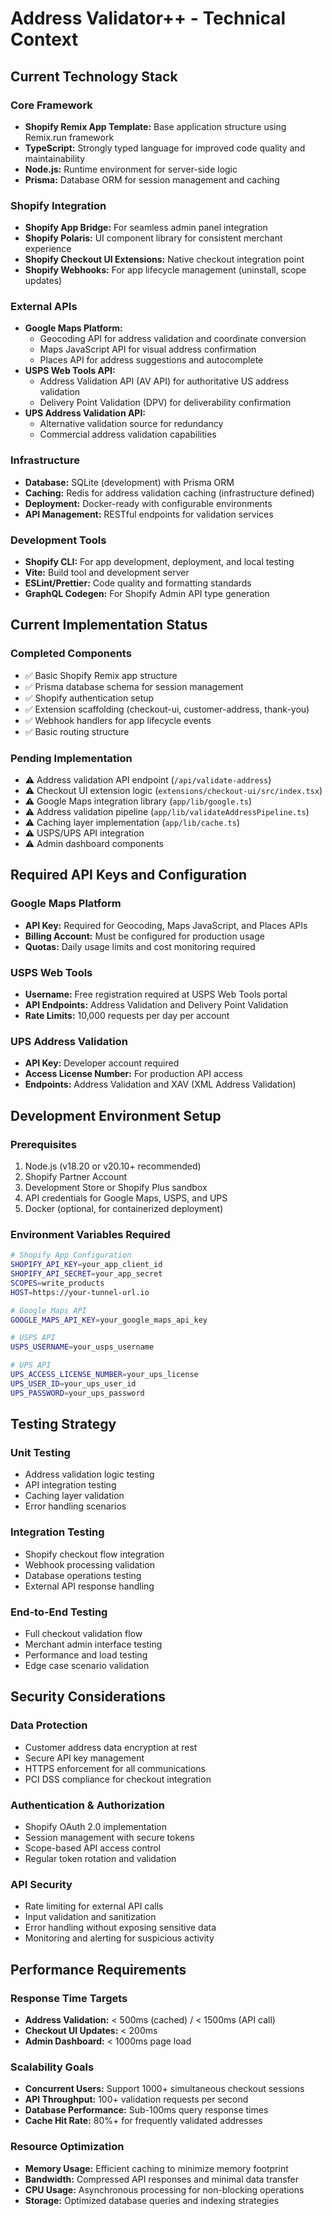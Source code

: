 # Address Validator++ - Technical Context

## Current Technology Stack

### Core Framework
- **Shopify Remix App Template:** Base application structure using Remix.run framework
- **TypeScript:** Strongly typed language for improved code quality and maintainability
- **Node.js:** Runtime environment for server-side logic
- **Prisma:** Database ORM for session management and caching

### Shopify Integration
- **Shopify App Bridge:** For seamless admin panel integration
- **Shopify Polaris:** UI component library for consistent merchant experience
- **Shopify Checkout UI Extensions:** Native checkout integration point
- **Shopify Webhooks:** For app lifecycle management (uninstall, scope updates)

### External APIs
- **Google Maps Platform:** 
  - Geocoding API for address validation and coordinate conversion
  - Maps JavaScript API for visual address confirmation
  - Places API for address suggestions and autocomplete
- **USPS Web Tools API:** 
  - Address Validation API (AV API) for authoritative US address validation
  - Delivery Point Validation (DPV) for deliverability confirmation
- **UPS Address Validation API:**
  - Alternative validation source for redundancy
  - Commercial address validation capabilities

### Infrastructure
- **Database:** SQLite (development) with Prisma ORM
- **Caching:** Redis for address validation caching (infrastructure defined)
- **Deployment:** Docker-ready with configurable environments
- **API Management:** RESTful endpoints for validation services

### Development Tools
- **Shopify CLI:** For app development, deployment, and local testing
- **Vite:** Build tool and development server
- **ESLint/Prettier:** Code quality and formatting standards
- **GraphQL Codegen:** For Shopify Admin API type generation

## Current Implementation Status

### Completed Components
- ✅ Basic Shopify Remix app structure
- ✅ Prisma database schema for session management
- ✅ Shopify authentication setup
- ✅ Extension scaffolding (checkout-ui, customer-address, thank-you)
- ✅ Webhook handlers for app lifecycle events
- ✅ Basic routing structure

### Pending Implementation
- ⚠️ Address validation API endpoint (`/api/validate-address`)
- ⚠️ Checkout UI extension logic (`extensions/checkout-ui/src/index.tsx`)
- ⚠️ Google Maps integration library (`app/lib/google.ts`)
- ⚠️ Address validation pipeline (`app/lib/validateAddressPipeline.ts`)
- ⚠️ Caching layer implementation (`app/lib/cache.ts`)
- ⚠️ USPS/UPS API integration
- ⚠️ Admin dashboard components

## Required API Keys and Configuration

### Google Maps Platform
- **API Key:** Required for Geocoding, Maps JavaScript, and Places APIs
- **Billing Account:** Must be configured for production usage
- **Quotas:** Daily usage limits and cost monitoring required

### USPS Web Tools
- **Username:** Free registration required at USPS Web Tools portal
- **API Endpoints:** Address Validation and Delivery Point Validation
- **Rate Limits:** 10,000 requests per day per account

### UPS Address Validation
- **API Key:** Developer account required
- **Access License Number:** For production API access
- **Endpoints:** Address Validation and XAV (XML Address Validation)

## Development Environment Setup

### Prerequisites
1. Node.js (v18.20 or v20.10+ recommended)
2. Shopify Partner Account
3. Development Store or Shopify Plus sandbox
4. API credentials for Google Maps, USPS, and UPS
5. Docker (optional, for containerized deployment)

### Environment Variables Required
```bash
# Shopify App Configuration
SHOPIFY_API_KEY=your_app_client_id
SHOPIFY_API_SECRET=your_app_secret
SCOPES=write_products
HOST=https://your-tunnel-url.io

# Google Maps API
GOOGLE_MAPS_API_KEY=your_google_maps_api_key

# USPS API
USPS_USERNAME=your_usps_username

# UPS API
UPS_ACCESS_LICENSE_NUMBER=your_ups_license
UPS_USER_ID=your_ups_user_id
UPS_PASSWORD=your_ups_password
```

## Testing Strategy

### Unit Testing
- Address validation logic testing
- API integration testing
- Caching layer validation
- Error handling scenarios

### Integration Testing
- Shopify checkout flow integration
- Webhook processing validation
- Database operations testing
- External API response handling

### End-to-End Testing
- Full checkout validation flow
- Merchant admin interface testing
- Performance and load testing
- Edge case scenario validation

## Security Considerations

### Data Protection
- Customer address data encryption at rest
- Secure API key management
- HTTPS enforcement for all communications
- PCI DSS compliance for checkout integration

### Authentication & Authorization
- Shopify OAuth 2.0 implementation
- Session management with secure tokens
- Scope-based API access control
- Regular token rotation and validation

### API Security
- Rate limiting for external API calls
- Input validation and sanitization
- Error handling without exposing sensitive data
- Monitoring and alerting for suspicious activity

## Performance Requirements

### Response Time Targets
- **Address Validation:** < 500ms (cached) / < 1500ms (API call)
- **Checkout UI Updates:** < 200ms
- **Admin Dashboard:** < 1000ms page load

### Scalability Goals
- **Concurrent Users:** Support 1000+ simultaneous checkout sessions
- **API Throughput:** 100+ validation requests per second
- **Database Performance:** Sub-100ms query response times
- **Cache Hit Rate:** 80%+ for frequently validated addresses

### Resource Optimization
- **Memory Usage:** Efficient caching to minimize memory footprint
- **Bandwidth:** Compressed API responses and minimal data transfer
- **CPU Usage:** Asynchronous processing for non-blocking operations
- **Storage:** Optimized database queries and indexing strategies
